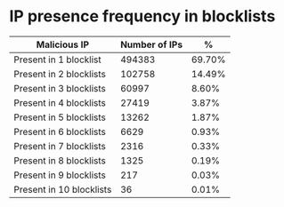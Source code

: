# IP presence frequency in blocklists
| Malicious IP | Number of IPs | % |
|----|----|----|
| Present in 1 blocklist | 494383 | 69.70% |
| Present in 2 blocklists | 102758 | 14.49% |
| Present in 3 blocklists | 60997 | 8.60% |
| Present in 4 blocklists | 27419 | 3.87% |
| Present in 5 blocklists | 13262 | 1.87% |
| Present in 6 blocklists | 6629 | 0.93% |
| Present in 7 blocklists | 2316 | 0.33% |
| Present in 8 blocklists | 1325 | 0.19% |
| Present in 9 blocklists | 217 | 0.03% |
| Present in 10 blocklists | 36 | 0.01% |

